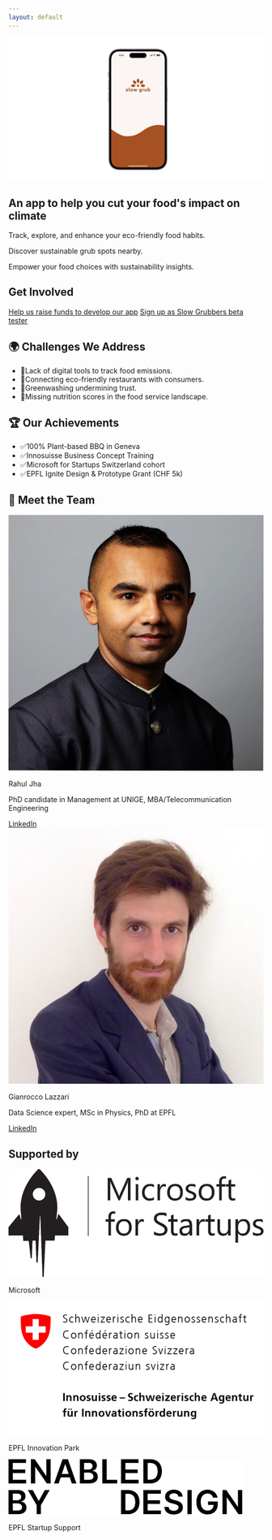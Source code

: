 ```yaml
---
layout: default
---
```

<div class="container">
   <!-- Hero Section -->
<section id="app-look" class="full-width-section">
    <img src="branding/App Mockscreen.png" alt="app mockup">
    <h1>An app to help you cut your food's impact on climate</h1>
    <p>Track, explore, and enhance your eco-friendly food habits.</p>
    <p>Discover sustainable grub spots nearby.</p>
    <p>Empower your food choices with sustainability insights.</p>
</section>

</div>


<!-- Get Involved Section -->
<section id="get-involved" class="center-content">
    <h2>Get Involved</h2>
    <div class="cta-container">
        <a href="https://wemakeit.com/channels/epfl?locale=en" class="cta-button">Help us raise funds to develop our app</a>
        <a href="https://forms.gle/jSnLZz8VALAmCsTD9" class="cta-button">Sign up as Slow Grubbers beta tester</a>
    </div>
</section>


<!-- Challenges Section -->
<section id="problems" class="center-content">
    <h2>🌍 Challenges We Address </h2>
    <ul>
        <li>🛑Lack of digital tools to track food emissions.</li>
        <li>🛑Connecting eco-friendly restaurants with consumers.</li>
        <li>🛑Greenwashing undermining trust.</li>
        <li>🛑Missing nutrition scores in the food service landscape.</li>
    </ul>
</section>

<!-- Achievements Section -->
<section id="achievements" class="center-content">
    <h2>🏆 Our Achievements </h2>
    <ul>
        <li>✅100% Plant-based BBQ in Geneva </li>
        <li>✅Innosuisse Business Concept Training </li>
        <li>✅Microsoft for Startups Switzerland cohort </li>
        <li>✅EPFL Ignite Design & Prototype Grant (CHF 5k) </li>
    </ul>
</section>

<!-- Team Section -->
<section id="team" class="center-content">
    <h2>👥 Meet the Team </h2>
    <div class="team-members">
        <div class="team-member">
            <img src="branding/rahul.png" alt="Rahul Jha">
            <p>Rahul Jha</p>
            <p>PhD candidate in Management at UNIGE, MBA/Telecommunication Engineering</p>
            <a href="https://www.linkedin.com/in/r-jha/" target="_blank">LinkedIn</a>
        </div>
        <div class="team-member">
            <img src="branding/gianrocco.png" alt="Gianrocco Lazzari">
            <p>Gianrocco Lazzari</p>
            <p>Data Science expert, MSc in Physics, PhD at EPFL</p>
            <a href="https://www.linkedin.com/in/gianroccolazzari/" target="_blank">LinkedIn</a>
        </div>
    </div>
</section>

<!-- Supported By Section -->
<section id="supported-by" class="center-content">
    <h2>Supported by</h2>
    <div class="supporting-logos">
        <div class="logo-item">
            <img src="branding/Microsoft-for-Startups.jpg" alt="Microsoft">
            <p>Microsoft</p>
        </div>
        <div class="logo-item">
            <img src="branding/Innosuisse.jpeg" alt="EPFL Innovation Park">
            <p>EPFL Innovation Park</p>
        </div>
        <div class="logo-item">
            <img src="branding/enabled-by-design.png" alt="EPFL Startup Support">
            <p>EPFL Startup Support</p>
        </div>
    </div>
</section>



